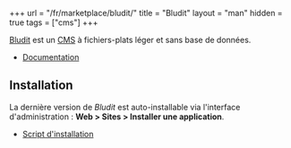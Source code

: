 +++
url = "/fr/marketplace/bludit/"
title = "Bludit"
layout = "man"
hidden = true
tags = ["cms"]
+++

[Bludit](https://www.bludit.com/) est un [CMS](https://fr.wikipedia.org/wiki/Syst%C3%A8me_de_gestion_de_contenu) à fichiers-plats léger et sans base de données.

- [Documentation](https://docs.bludit.com/en/)

## Installation
La dernière version de *Bludit* est auto-installable via l'interface d'administration : **Web > Sites > Installer une application**.

- [Script d'installation](https://admin.alwaysdata.com/site/application/script/145/detail/)
